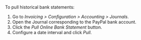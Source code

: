 To pull historical bank statements:

1.  Go to *Invoicing \> Configuration \> Accounting \> Journals*.
2.  Open the Journal corresponding to the PayPal bank account.
3.  Click the *Pull Online Bank Statement* button.
4.  Configure a date interval and click *Pull*.
